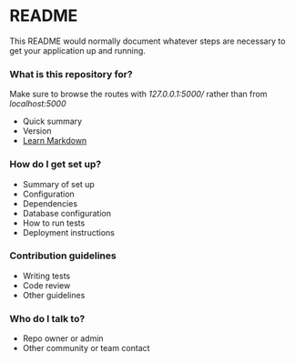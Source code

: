 # README #

This README would normally document whatever steps are necessary to get your application up and running.

### What is this repository for? ###

Make sure to browse the routes with *127.0.0.1:5000/* rather than from *localhost:5000*

* Quick summary
* Version
* [Learn Markdown](https://bitbucket.org/tutorials/markdowndemo)

### How do I get set up? ###

* Summary of set up
* Configuration
* Dependencies
* Database configuration
* How to run tests
* Deployment instructions

### Contribution guidelines ###

* Writing tests
* Code review
* Other guidelines

### Who do I talk to? ###

* Repo owner or admin
* Other community or team contact